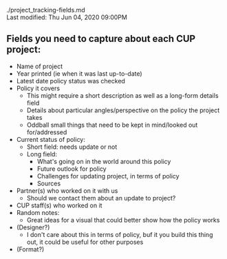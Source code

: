 ./project_tracking-fields.md  
Last modified: Thu Jun 04, 2020  09:00PM
  

## Fields you need to capture about each CUP project:
* Name of project
* Year printed (ie when it was last up-to-date)
* Latest date policy status was checked
* Policy it covers
	* This might require a short description as well as a long-form details field
	* Details about particular angles/perspective on the policy the project takes
	* Oddball small things that need to be kept in mind/looked out for/addressed
* Current status of policy:
	* Short field: needs update or not
	* Long field:
		* What's going on in the world around this policy
		* Future outlook for policy
		* Challenges for updating project, in terms of policy
		* Sources
* Partner(s) who worked on it with us
	* Should we contact them about an update to project?
* CUP staff(s) who worked on it
* Random notes:
	* Great ideas for a visual that could better show how the policy works
* (Designer?)
	* I don't care about this in terms of policy, buf it you build this thing out, it could be useful for other purposes
* (Format?)




